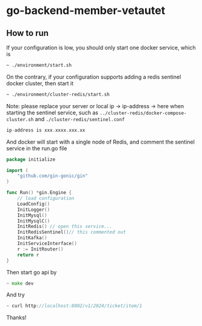 # go-backend-member-vetautet

## How to run 

If your configuration is low, you should only start one docker service, which is
```bash
~ ./environment/start.sh
```

On the contrary, if your configuration supports adding a redis sentinel docker cluster, then start it

```bash
~ ./environment/cluster-redis/start.sh
```
Note: please replace your server or local ip -> ip-address -> here when starting the sentinel service, such as `../cluster-redis/docker-compose-cluster.sh` and `./cluster-redis/sentinel.conf`

```go
ip-address is xxx.xxxx.xxx.xx
```

And docker will start with a single node of Redis, and comment the sentinel service in the run.go file

```go
package initialize

import (
	"github.com/gin-gonic/gin"
)

func Run() *gin.Engine {
	// load configuration
	LoadConfig()
	InitLogger()
	InitMysql()
	InitMysqlC()
	InitRedis() // open this service...
	InitRedisSentinel()// this commented out
	InitKafka()
	InitServiceInterface()
	r := InitRouter()
	return r
}
```

Then start go api by

```go
~ make dev
```

And try

```go
~ curl http://localhost:8002/v1/2024/ticket/item/1
```

Thanks!